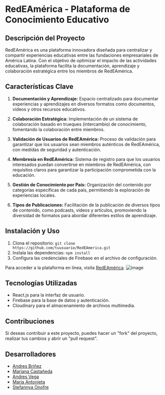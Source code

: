 # RedEAmérica - Plataforma de Conocimiento Educativo

## Descripción del Proyecto

RedEAmérica es una plataforma innovadora diseñada para centralizar y compartir experiencias educativas entre las fundaciones empresariales de América Latina. Con el objetivo de optimizar el impacto de las actividades educativas, la plataforma facilita la documentación, aprendizaje y colaboración estratégica entre los miembros de RedEAmérica.

## Características Clave

1. **Documentación y Aprendizaje:** Espacio centralizado para documentar experiencias y aprendizajes en diversos formatos como documentos, videos y otros recursos educativos.

2. **Colaboración Estratégica:** Implementación de un sistema de colaboración basado en trueques (intercambio) de conocimiento, fomentando la colaboración entre miembros.

3. **Validación de Usuarios de RedEAmérica:** Proceso de validación para garantizar que los usuarios sean miembros auténticos de RedEAmérica, con medidas de seguridad y autenticación.

4. **Membresía en RedEAmérica:** Sistema de registro para que los usuarios interesados puedan convertirse en miembros de RedEAmérica, con requisitos claros para garantizar la participación comprometida con la educación.

5. **Gestión de Conocimiento por País:** Organización del contenido por categorías específicas de cada país, permitiendo la exploración de experiencias locales.

6. **Tipos de Publicaciones:** Facilitación de la publicación de diversos tipos de contenido, como podcasts, videos y artículos, promoviendo la diversidad de formatos para abordar diferentes estilos de aprendizaje.

## Instalación y Uso

1. Clona el repositorio: `git clone https://github.com/tuusuario/RedEAmerica.git`
2. Instala las dependencias: `npm install`
3. Configura las credenciales de Firebase en el archivo de configuración.

Para acceder a la plataforma en línea, visita [RedEAmérica](https://redeamerica-hackaton.web.app/).
![image](https://github.com/Mrcsbda/RedEAmerica-hackaton/assets/94869227/5b144e72-d7cb-4559-bf4c-e6f89ba76459)

## Tecnologías Utilizadas

- React.js para la interfaz de usuario.
- Firebase para la base de datos y autenticación.
- Cloudinary para el almacenamiento de archivos multimedia.

## Contribuciones

Si deseas contribuir a este proyecto, puedes hacer un "fork" del proyecto, realizar tus cambios y abrir un "pull request".

## Desarrolladores

- [Andres Briñez](https://github.com/andres-brinez)
- [Mariana Castañeda](https://github.com/Mrcsbda)
- [Andres Vega](https://github.com/jandres-vega)
- [Maria Antonieta](https://github.com/Marianto38)
- [Stefannya Onofre](https://github.com/stefannyaonofre)

